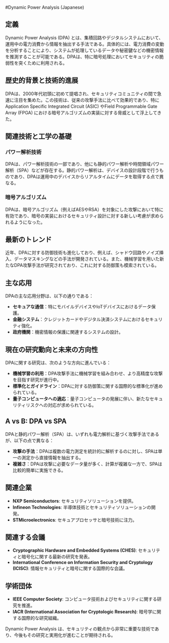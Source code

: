 #Dynamic Power Analysis (Japanese)

## 定義
Dynamic Power Analysis (DPA) とは、集積回路やデジタルシステムにおいて、運用中の電力消費から情報を抽出する手法である。具体的には、電力消費の変動を分析することにより、システムが処理しているデータや秘密鍵などの機密情報を推測することが可能である。DPAは、特に暗号処理においてセキュリティの脆弱性を突くために利用される。

## 歴史的背景と技術的進展
DPAは、2000年代初頭に初めて提唱され、セキュリティコミュニティの間で急速に注目を集めた。この技術は、従来の攻撃手法に比べて効果的であり、特にApplication Specific Integrated Circuit (ASIC) やField Programmable Gate Array (FPGA) における暗号アルゴリズムの実装に対する脅威として浮上してきた。

## 関連技術と工学の基礎
### パワー解析技術
DPAは、パワー解析技術の一部であり、他にも静的パワー解析や時間領域パワー解析（SPA）などが存在する。静的パワー解析は、デバイスの設計段階で行うものであり、DPAは運用中のデバイスからリアルタイムにデータを取得する点で異なる。

### 暗号アルゴリズム
DPAは、暗号アルゴリズム（例えばAESやRSA）を対象にした攻撃において特に有効であり、暗号の実装におけるセキュリティ設計に対する新しい考慮が求められるようになった。

## 最新のトレンド
近年、DPAに対する防御技術も進化しており、例えば、シャドウ回路やノイズ挿入、データマスキングなどの手法が開発されている。また、機械学習を用いた新たなDPA攻撃手法が研究されており、これに対する防御策も模索されている。

## 主な応用
DPAの主な応用分野は、以下の通りである：
- **セキュアな通信**：特にモバイルデバイスやIoTデバイスにおけるデータ保護。
- **金融システム**：クレジットカードやデジタル決済システムにおけるセキュリティ強化。
- **政府機関**：機密情報の保護に関連するシステムの設計。

## 現在の研究動向と未来の方向性
DPAに関する研究は、次のような方向に進んでいる：
- **機械学習の利用**：DPA攻撃手法に機械学習を組み合わせ、より高精度な攻撃を目指す研究が進行中。
- **標準化とガイドライン**：DPAに対する防御策に関する国際的な標準化が進められている。
- **量子コンピュータへの適応**：量子コンピュータの発展に伴い、新たなセキュリティリスクへの対応が求められている。

## A vs B: DPA vs SPA
DPAと静的パワー解析（SPA）は、いずれも電力解析に基づく攻撃手法であるが、以下の点で異なる：
- **攻撃の手法**：DPAは複数の電力測定を統計的に解析するのに対し、SPAは単一の測定から直接情報を抽出する。
- **複雑さ**：DPAは攻撃に必要なデータ量が多く、計算が複雑な一方で、SPAは比較的簡単に実施できる。

## 関連企業
- **NXP Semiconductors**: セキュリティソリューションを提供。
- **Infineon Technologies**: 半導体技術とセキュリティソリューションの開発。
- **STMicroelectronics**: セキュアプロセッサと暗号技術に注力。

## 関連する会議
- **Cryptographic Hardware and Embedded Systems (CHES)**: セキュリティと暗号化に関する最新の研究を発表。
- **International Conference on Information Security and Cryptology (ICISC)**: 情報セキュリティと暗号に関する国際的な会議。

## 学術団体
- **IEEE Computer Society**: コンピュータ技術およびセキュリティに関する研究を推進。
- **IACR (International Association for Cryptologic Research)**: 暗号学に関する国際的な研究組織。

Dynamic Power Analysis は、セキュリティの観点から非常に重要な技術であり、今後もその研究と実用化が進むことが期待される。